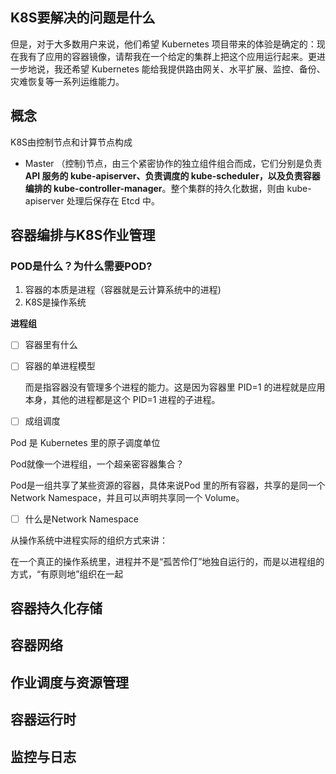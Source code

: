 ## K8S要解决的问题是什么

但是，对于大多数用户来说，他们希望 Kubernetes 项目带来的体验是确定的：现在我有了应用的容器镜像，请帮我在一个给定的集群上把这个应用运行起来。更进一步地说，我还希望 Kubernetes 能给我提供路由网关、水平扩展、监控、备份、灾难恢复等一系列运维能力。

## 概念

K8S由控制节点和计算节点构成

* Master （控制)节点，由三个紧密协作的独立组件组合而成，它们分别是负责 **API 服务的 kube-apiserver、负责调度的 kube-scheduler，以及负责容器编排的 kube-controller-manager**。整个集群的持久化数据，则由 kube-apiserver 处理后保存在 Etcd 中。

## 容器编排与K8S作业管理

### POD是什么？为什么需要POD?

1. 容器的本质是进程（容器就是云计算系统中的进程)
2. K8S是操作系统

**进程组**

- [ ] 容器里有什么
- [ ] 容器的单进程模型

  而是指容器没有管理多个进程的能力。这是因为容器里 PID=1 的进程就是应用本身，其他的进程都是这个 PID=1 进程的子进程。
- [ ] 成组调度

Pod 是 Kubernetes 里的原子调度单位

Pod就像一个进程组，一个超亲密容器集合？

Pod是一组共享了某些资源的容器，具体来说Pod 里的所有容器，共享的是同一个 Network Namespace，并且可以声明共享同一个 Volume。

- [ ] 什么是Network Namespace



从操作系统中进程实际的组织方式来讲：

在一个真正的操作系统里，进程并不是“孤苦伶仃”地独自运行的，而是以进程组的方式，“有原则地”组织在一起

## 容器持久化存储

## 容器网络

## 作业调度与资源管理

## 容器运行时

## 监控与日志
